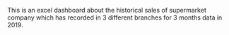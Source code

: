 This is an excel dashboard about the historical sales of supermarket company which has recorded in 3 different branches for 3 months data in 2019. 
